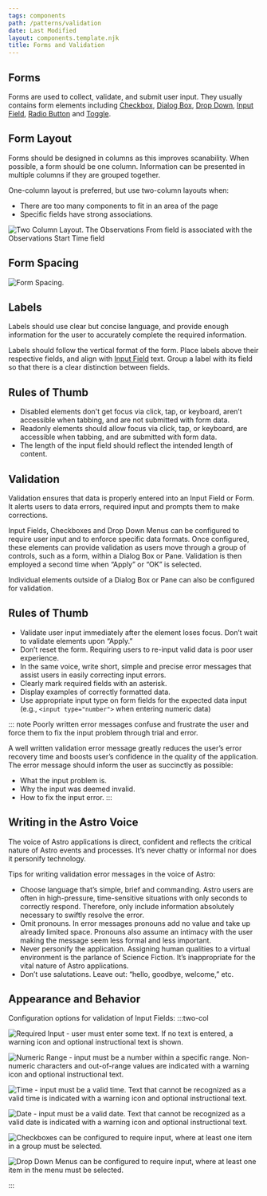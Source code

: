 ```yaml
---
tags: components
path: /patterns/validation
date: Last Modified
layout: components.template.njk
title: Forms and Validation
---
```


## Forms

Forms are used to collect, validate, and submit user input. They usually contains form elements including [Checkbox](/ui-components/checkbox), [Dialog Box](/ui-components/dialog-box), [Drop Down](/ui-components/drop-down), [Input Field](/ui-components/input-field), [Radio Button](/ui-components/radio-button) and [Toggle](/ui-components/toggle).

## Form Layout
Forms should be designed in columns as this improves scanability. When possible, a form should be one column. Information can be presented in multiple columns if they are grouped together.

One-column layout is preferred, but use two-column layouts when:
- There are too many components to fit in an area of the page
- Specific fields have strong associations. 

![Two Column Layout. The Observations From field is associated with the Observations Start Time field](/img/patterns/forms-layout.png)

## Form Spacing

![Form Spacing.](/img/patterns/forms-spacing.png)

## Labels

Labels should use clear but concise language, and provide enough information for the user to accurately complete the required information.

Labels should follow the vertical format of the form. Place labels above their respective fields, and align with [Input Field](/ui-components/input-field) text. Group a label with its field so that there is a clear distinction between fields.

## Rules of Thumb

- Disabled elements don't get focus via click, tap, or keyboard, aren’t accessible when tabbing, and are not submitted with form data.
- Readonly elements should allow focus via click, tap, or keyboard, are accessible when tabbing, and are submitted with form data.
- The length of the input field should reflect the intended length of content.

## Validation

Validation ensures that data is properly entered into an Input Field or Form. It alerts users to data errors, required input and prompts them to make corrections.

Input Fields, Checkboxes and Drop Down Menus can be configured to require user input and to enforce specific data formats. Once configured, these elements can provide validation as users move through a group of controls, such as a form, within a Dialog Box or Pane. Validation is then employed a second time when “Apply” or “OK” is selected.

Individual elements outside of a Dialog Box or Pane can also be configured for validation.

## Rules of Thumb

- Validate user input immediately after the element loses focus. Don’t wait to validate elements upon “Apply.”
- Don’t reset the form. Requiring users to re-input valid data is poor user experience.
- In the same voice, write short, simple and precise error messages that assist users in easily correcting input errors.
- Clearly mark required fields with an asterisk.
- Display examples of correctly formatted data.
- Use appropriate input type on form fields for the expected data input (e.g., `<input type="number">` when entering numeric data)

::: note Poorly written error messages confuse and frustrate the user and force them to fix the input problem through trial and error.

A well written validation error message greatly reduces the user’s error recovery time and boosts user’s confidence in the quality of the application. The error message should inform the user as succinctly as possible:

- What the input problem is.
- Why the input was deemed invalid.
- How to fix the input error.
  :::

## Writing in the Astro Voice

The voice of Astro applications is direct, confident and reflects the critical nature of Astro events and processes. It’s never chatty or informal nor does it personify technology.

Tips for writing validation error messages in the voice of Astro:

- Choose language that’s simple, brief and commanding. Astro users are often in high-pressure, time-sensitive situations with only seconds to correctly respond. Therefore, only include information absolutely necessary to swiftly resolve the error.
- Omit pronouns. In error messages pronouns add no value and take up already limited space. Pronouns also assume an intimacy with the user making the message seem less formal and less important.
- Never personify the application. Assigning human qualities to a virtual environment is the parlance of Science Fiction. It’s inappropriate for the vital nature of Astro applications.
- Don’t use salutations. Leave out: “hello, goodbye, welcome,” etc.

## Appearance and Behavior

Configuration options for validation of Input Fields:
:::two-col

![Required Input - user must enter some text. If no text is entered, a warning icon and optional instructional text is shown.](/img/patterns/val-required-input.png 'Required Input - user must enter some text. If no text is entered, a warning icon and optional instructional text is shown.')

![Numeric Range - input must be a number within a specific range. Non-numeric characters and out-of-range values are indicated with a warning icon and optional instructional text.](/img/patterns/val-numeric-range.png 'Numeric Range - input must be a number within a specific range. Non-numeric characters and out-of-range values are indicated with a warning icon and optional instructional text.')

![Time - input must be a valid time. Text that cannot be recognized as a valid time is indicated with a warning icon and optional instructional text.](/img/patterns/val-time.png 'Time - input must be a valid time. Text that cannot be recognized as a valid time is indicated with a warning icon and optional instructional text.')

![Date - input must be a valid date. Text that cannot be recognized as a valid date is indicated with a warning icon and optional instructional text.](/img/patterns/val-date.png 'Date - input must be a valid date. Text that cannot be recognized as a valid date is indicated with a warning icon and optional instructional text.')

![Checkboxes can be configured to require input, where at least one item in a group must be selected.](/img/patterns/val-group-checkbox.png 'Checkboxes can be configured to require input, where at least one item in a group must be selected.')

![Drop Down Menus can be configured to require input, where at least one item in the menu must be selected.](/img/patterns/val-dropdown-input.png 'Drop Down Menus can be configured to require input, where at least one item in the menu must be selected.')

:::
